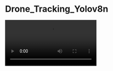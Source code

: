 # Drone_Tracking_Yolov8n
![Video](https://github.com/Jaykumaran/Drone_Tracking_Yolov8n/blob/main/Drone_final_git.mp4)
